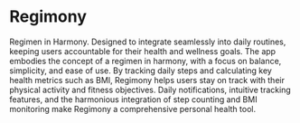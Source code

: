 # Regimony
Regimen in Harmony. Designed to integrate seamlessly into daily routines, keeping users accountable for their health and wellness goals. The app embodies the concept of a regimen in harmony, with a focus on balance, simplicity, and ease of use. By tracking daily steps and calculating key health metrics such as BMI, Regimony helps users stay on track with their physical activity and fitness objectives. Daily notifications, intuitive tracking features, and the harmonious integration of step counting and BMI monitoring make Regimony a comprehensive personal health tool.
